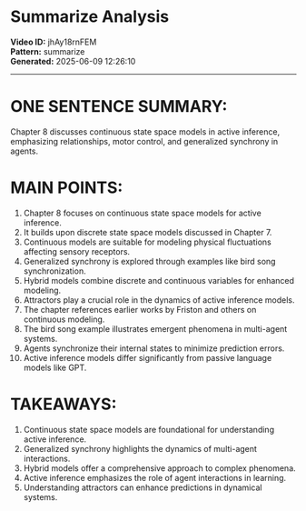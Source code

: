 # Summarize Analysis

**Video ID:** jhAy18rnFEM  
**Pattern:** summarize  
**Generated:** 2025-06-09 12:26:10  

---

# ONE SENTENCE SUMMARY:
Chapter 8 discusses continuous state space models in active inference, emphasizing relationships, motor control, and generalized synchrony in agents.

# MAIN POINTS:
1. Chapter 8 focuses on continuous state space models for active inference.
2. It builds upon discrete state space models discussed in Chapter 7.
3. Continuous models are suitable for modeling physical fluctuations affecting sensory receptors.
4. Generalized synchrony is explored through examples like bird song synchronization.
5. Hybrid models combine discrete and continuous variables for enhanced modeling.
6. Attractors play a crucial role in the dynamics of active inference models.
7. The chapter references earlier works by Friston and others on continuous modeling.
8. The bird song example illustrates emergent phenomena in multi-agent systems.
9. Agents synchronize their internal states to minimize prediction errors.
10. Active inference models differ significantly from passive language models like GPT.

# TAKEAWAYS:
1. Continuous state space models are foundational for understanding active inference.
2. Generalized synchrony highlights the dynamics of multi-agent interactions.
3. Hybrid models offer a comprehensive approach to complex phenomena.
4. Active inference emphasizes the role of agent interactions in learning.
5. Understanding attractors can enhance predictions in dynamical systems.